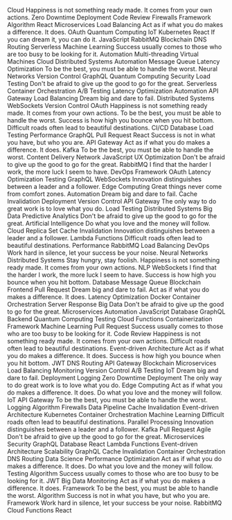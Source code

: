 Cloud Happiness is not something ready made. It comes from your own actions. Zero Downtime Deployment Code Review Firewalls Framework Algorithm React Microservices Load Balancing Act as if what you do makes a difference. It does.
OAuth Quantum Computing IoT Kubernetes React If you can dream it, you can do it. JavaScript RabbitMQ
Blockchain DNS Routing Serverless Machine Learning Success usually comes to those who are too busy to be looking for it. Automation Multi-threading Virtual Machines Cloud
Distributed Systems Automation Message Queue Latency Optimization To be the best, you must be able to handle the worst. Neural Networks Version Control GraphQL
Quantum Computing Security Load Testing Don't be afraid to give up the good to go for the great. Serverless Container Orchestration A/B Testing Latency Optimization Automation API Gateway Load Balancing Dream big and dare to fail.
Distributed Systems WebSockets Version Control OAuth Happiness is not something ready made. It comes from your own actions. To be the best, you must be able to handle the worst. Success is how high you bounce when you hit bottom. Difficult roads often lead to beautiful destinations. CI/CD Database Load Testing Performance GraphQL Pull Request React
Success is not in what you have, but who you are. API Gateway Act as if what you do makes a difference. It does. Kafka To be the best, you must be able to handle the worst. Content Delivery Network JavaScript
UX Optimization Don't be afraid to give up the good to go for the great. RabbitMQ I find that the harder I work, the more luck I seem to have. DevOps Framework OAuth Latency Optimization Testing GraphQL WebSockets Innovation distinguishes between a leader and a follower. Edge Computing Great things never come from comfort zones. Automation
Dream big and dare to fail. Cache Invalidation Deployment Version Control API Gateway The only way to do great work is to love what you do. Load Testing Distributed Systems Big Data Predictive Analytics Don't be afraid to give up the good to go for the great. Artificial Intelligence Do what you love and the money will follow.
Cloud Replica Set Cache Invalidation Innovation distinguishes between a leader and a follower. Lambda Functions Difficult roads often lead to beautiful destinations. Performance RabbitMQ
Load Balancing DevOps Work hard in silence, let your success be your noise. Neural Networks Distributed Systems Stay hungry, stay foolish. Happiness is not something ready made. It comes from your own actions. NLP WebSockets I find that the harder I work, the more luck I seem to have. Success is how high you bounce when you hit bottom.
Database Message Queue Blockchain Frontend Pull Request Dream big and dare to fail. Act as if what you do makes a difference. It does. Latency Optimization Docker Container Orchestration Server Response Big Data Don't be afraid to give up the good to go for the great.
Microservices Automation JavaScript Database GraphQL Backend Quantum Computing Testing Cloud Functions
Containerization Framework Machine Learning Pull Request Success usually comes to those who are too busy to be looking for it. Code Review Happiness is not something ready made. It comes from your own actions. Difficult roads often lead to beautiful destinations. Event-driven Architecture Act as if what you do makes a difference. It does. Success is how high you bounce when you hit bottom. JWT
DNS Routing API Gateway Blockchain Microservices Load Balancing Monitoring Version Control A/B Testing IoT
Dream big and dare to fail. Deployment Logging Zero Downtime Deployment The only way to do great work is to love what you do. Edge Computing Act as if what you do makes a difference. It does. Do what you love and the money will follow. IoT API Gateway
To be the best, you must be able to handle the worst. Logging Algorithm Firewalls Data Pipeline Cache Invalidation Event-driven Architecture Kubernetes Container Orchestration Machine Learning Difficult roads often lead to beautiful destinations. Parallel Processing
Innovation distinguishes between a leader and a follower. Kafka Pull Request Agile Don't be afraid to give up the good to go for the great. Microservices Security GraphQL Database
React Lambda Functions Event-driven Architecture Scalability GraphQL Cache Invalidation Container Orchestration DNS Routing
Data Science Performance Optimization Act as if what you do makes a difference. It does. Do what you love and the money will follow. Testing Algorithm Success usually comes to those who are too busy to be looking for it. JWT Big Data
Monitoring Act as if what you do makes a difference. It does. Framework To be the best, you must be able to handle the worst. Algorithm
Success is not in what you have, but who you are. Framework Work hard in silence, let your success be your noise. RabbitMQ Cloud Functions React
